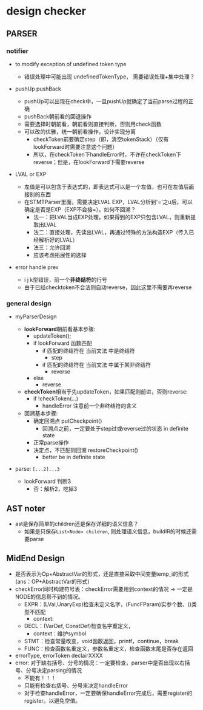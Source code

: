 # design checker

## PARSER

### notifier

- to modify exception of undefined token type
  - 错误处理中可能出现 undefinedTokenType， 需要错误处理+集中处理？
- pushUp pushBack 
  - pushUp可以出现在check中，一旦pushUp就确定了当前parse过程的正确
  - pushBack朝前看的回退操作
  - 需要选择时朝前看，朝前看则直接判断，否则用check函数
  - 可以改的优雅，统一朝前看操作，设计实现分离
    - checkToken前要确定step（即，清空tokenStack）（仅有lookForward时需要注意这个问题）
    - 所以，在checkToken下handleError时，不许在checkToken下reverse；但是，在lookForward下需要reverse


- LVAL or EXP
  - 左值是可以包含于表达式的，即表达式可以是一个左值，也可在左值后面接别的东西
  - 在STMTParser里面，需要决定LVAL EXP，LVAL分析到'='之u后，可以确定是否是EXP（EXP不会接=）。如何不回溯？
    - 法一：把LVAL当成EXP处理，如果得到的EXP只包含LVAL，则重新提取出LVAL
    - 法二：直接处理，先读出LVAL，再通过特殊的方法构造EXP（传入已经解析好的LVAL）
    - 法三：允许回溯
    - 应该考虑拓展性的选择

- error handle prev 
  - i j k型错误，前一个**非终结符**的行号
  - 由于已经checktoken不合法则自动reverse，因此这里不需要再reverse
  
### general design

- myParserDesign
  - **lookForward**朝前看基本步骤:
    - updateToken();
    - if lookForward 函数匹配
      - if 匹配的终结符在 当前文法 中是终结符
        - step
      - if 匹配的终结符在 当前文法 中属于某非终结符
        - reverse
    - else
      - reverse
  - **checkToken**相当于先updateToken，如果匹配则前进，否则reverse:
    - if !checkToken(...)
      - handleError 注意前一个非终结符的含义
  - 回溯基本步骤:
    - 确定回溯点 putCheckpoint()
      - 回溯点之前，一定要处于step过或reverse过的状态 in definite state
    - 正常parse操作
    - 决定点，不匹配则回溯 restoreCheckpoint()
      - better be in definite state

- parse: `[...2]...3`
  - lookForward 判断3
    - 否：解析2，吃掉3


## AST noter

- ast是保存简单的children还是保存详细的语义信息？
  - 如果是只保存`List<Node> children`, 则处理语义信息，buildIR的时候还需要parse

  
## MidEnd Design
- 是否表示为Op+AbstractVar的形式，还是直接采取中间变量temp_i的形式(ans：OP+AbstractVar的形式)
- checkError同时构建符号表：checkError需要用到context的情况 -> 一定是NODE的信息帮不到的情况。
  - EXPR：(LVal,UnaryExp)检查未定义名字，(FuncFParam)实参个数、()类型不匹配
    - context: 
  - DECL：(VarDef, ConstDef)检查名字重定义，
    - context：维护symbol
  - STMT：检查常量改变，void函数返回，printf，continue，break
  - FUNC：检查函数名重定义，参数名重定义，检查函数末尾是否存在返回
- errorType, errorToken declairXXXX
- error: 对于缺右括号、分号的情况：一定要检查，parser中是否出现以右括号、分号决定parsing的情况
  - 不能有！！！
  - 只能有检查右括号、分号来决定handleError
  - 对于检查handleError，一定要确保handleError完成后，需要register的register。以避免空值。